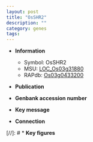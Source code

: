 ```yaml
---
layout: post
title: "OsSHR2"
description: ""
category: genes
tags: 
---
```


* **Information**  
    + Symbol: OsSHR2  
    + MSU: [LOC_Os03g31880](http://rice.uga.edu/cgi-bin/ORF_infopage.cgi?orf=LOC_Os03g31880)  
    + RAPdb: [Os03g0433200](http://rapdb.dna.affrc.go.jp/viewer/gbrowse_details/irgsp1?name=Os03g0433200)  

* **Publication**  

* **Genbank accession number**  

* **Key message**  

* **Connection**  

[//]: # * **Key figures**  


